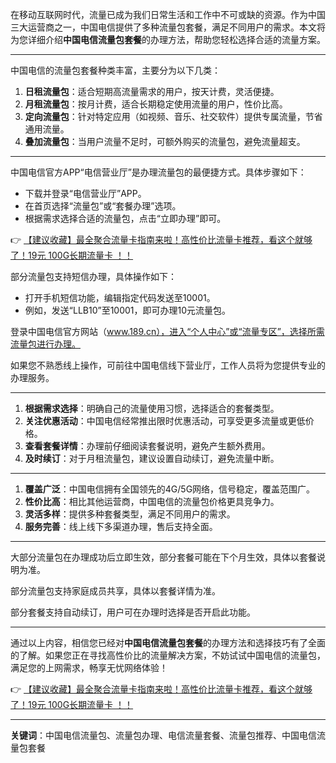 
在移动互联网时代，流量已成为我们日常生活和工作中不可或缺的资源。作为中国三大运营商之一，中国电信提供了多种流量包套餐，满足不同用户的需求。本文将为您详细介绍**中国电信流量包套餐**的办理方法，帮助您轻松选择合适的流量方案。

---


中国电信的流量包套餐种类丰富，主要分为以下几类：

1. **日租流量包**：适合短期高流量需求的用户，按天计费，灵活便捷。
2. **月租流量包**：按月计费，适合长期稳定使用流量的用户，性价比高。
3. **定向流量包**：针对特定应用（如视频、音乐、社交软件）提供专属流量，节省通用流量。
4. **叠加流量包**：当用户流量不足时，可额外购买的流量包，避免流量超支。

---


中国电信官方APP“电信营业厅”是办理流量包的最便捷方式。具体步骤如下：
- 下载并登录“电信营业厅”APP。
- 在首页选择“流量包”或“套餐办理”选项。
- 根据需求选择合适的流量包，点击“立即办理”即可。

👉 [【建议收藏】最全聚合流量卡指南来啦！高性价比流量卡推荐，看这个就够了！19元 100G长期流量卡 ！！](https://bit.ly/Liuliangka)

部分流量包支持短信办理，具体操作如下：
- 打开手机短信功能，编辑指定代码发送至10001。
- 例如，发送“LLB10”至10001，即可办理10元流量包。

登录中国电信官方网站（www.189.cn），进入“个人中心”或“流量专区”，选择所需流量包进行办理。

如果您不熟悉线上操作，可前往中国电信线下营业厅，工作人员将为您提供专业的办理服务。

---


1. **根据需求选择**：明确自己的流量使用习惯，选择适合的套餐类型。
2. **关注优惠活动**：中国电信经常推出限时优惠活动，可享受更多流量或更低价格。
3. **查看套餐详情**：办理前仔细阅读套餐说明，避免产生额外费用。
4. **及时续订**：对于月租流量包，建议设置自动续订，避免流量中断。

---


1. **覆盖广泛**：中国电信拥有全国领先的4G/5G网络，信号稳定，覆盖范围广。
2. **性价比高**：相比其他运营商，中国电信的流量包价格更具竞争力。
3. **灵活多样**：提供多种套餐类型，满足不同用户的需求。
4. **服务完善**：线上线下多渠道办理，售后支持全面。

---


大部分流量包在办理成功后立即生效，部分套餐可能在下个月生效，具体以套餐说明为准。

部分流量包支持家庭成员共享，具体以套餐详情为准。

部分套餐支持自动续订，用户可在办理时选择是否开启此功能。

---

通过以上内容，相信您已经对**中国电信流量包套餐**的办理方法和选择技巧有了全面的了解。如果您正在寻找高性价比的流量解决方案，不妨试试中国电信的流量包，满足您的上网需求，畅享无忧网络体验！

👉 [【建议收藏】最全聚合流量卡指南来啦！高性价比流量卡推荐，看这个就够了！19元 100G长期流量卡 ！！](https://bit.ly/Liuliangka)

---

**关键词**：中国电信流量包、流量包办理、电信流量套餐、流量包推荐、中国电信流量包套餐

